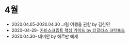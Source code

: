 # 4월

- 2020.04.05-2020.04.30 그림 여행을 권함 by 김한민
- 2020-04-29- [자바스크립트 핵심 가이드 by 더글라스 크락포드](/JavaScript/book-java-script-the-good-parts.md)
- 2020.04.30- 데미안 by 헤르만 헤세

